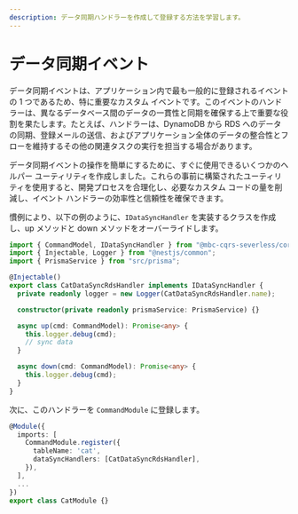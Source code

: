 ```yaml
---
description: データ同期ハンドラーを作成して登録する方法を学習します。
---
```


# データ同期イベント

データ同期イベントは、アプリケーション内で最も一般的に登録されるイベントの 1 つであるため、特に重要なカスタム イベントです。このイベントのハンドラーは、異なるデータベース間のデータの一貫性と同期を確保する上で重要な役割を果たします。たとえば、ハンドラーは、DynamoDB から RDS へのデータの同期、登録メールの送信、およびアプリケーション全体のデータの整合性とフローを維持するその他の関連タスクの実行を担当する場合があります。


データ同期イベントの操作を簡単にするために、すぐに使用できるいくつかのヘルパー ユーティリティを作成しました。これらの事前に構築されたユーティリティを使用すると、開発プロセスを合理化し、必要なカスタム コードの量を削減し、イベント ハンドラーの効率性と信頼性を確保できます。

慣例により、以下の例のように、`IDataSyncHandler` を実装するクラスを作成し、up メソッドと down メソッドをオーバーライドします。

```ts
import { CommandModel, IDataSyncHandler } from "@mbc-cqrs-severless/core";
import { Injectable, Logger } from "@nestjs/common";
import { PrismaService } from "src/prisma";

@Injectable()
export class CatDataSyncRdsHandler implements IDataSyncHandler {
  private readonly logger = new Logger(CatDataSyncRdsHandler.name);

  constructor(private readonly prismaService: PrismaService) {}

  async up(cmd: CommandModel): Promise<any> {
    this.logger.debug(cmd);
    // sync data
  }

  async down(cmd: CommandModel): Promise<any> {
    this.logger.debug(cmd);
  }
}
```

次に、このハンドラーを `CommandModule` に登録します。

```ts
@Module({
  imports: [
    CommandModule.register({
      tableName: 'cat',
      dataSyncHandlers: [CatDataSyncRdsHandler],
    }),
  ],
  ...
})
export class CatModule {}
```
